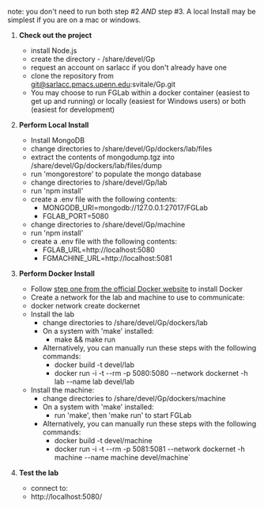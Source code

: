 note: you don't need to run both step #2 <i>AND</i> step #3.  A local Install may be simplest if you are on a mac or windows.

1. **Check out the project**
	- install Node.js
	- create the directory - /share/devel/Gp
	- request an account on sarlacc if you don't already have one
 	- clone the repository from  git@sarlacc.pmacs.upenn.edu:svitale/Gp.git 
	- You may choose to run FGLab within a docker container (easiest to get up and running) or locally (easiest for Windows users) or both (easiest for development)

2. **Perform Local Install**
	- Install MongoDB
	- change directories to /share/devel/Gp/dockers/lab/files
	- extract the contents of mongodump.tgz into /share/devel/Gp/dockers/lab/files/dump
	- run 'mongorestore' to populate the mongo database
	- change directories to /share/devel/Gp/lab
	- run 'npm install'
	- create a .env file with the following contents:
    	- MONGODB_URI=mongodb://127.0.0.1:27017/FGLab
    	- FGLAB_PORT=5080
	- change directories to /share/devel/Gp/machine
	- run 'npm install'
	- create a .env file with the following contents:
    	- FGLAB_URL=http://localhost:5080
    	- FGMACHINE_URL=http://localhost:5081

3. **Perform Docker Install**
	- Follow [step one from the official Docker website](https://docs.docker.com/engine/getstarted/step_one/) to install Docker
	- Create a network for the lab and machine to use to communicate:
	- docker network create dockernet
	- Install the lab
    	- change directories to /share/devel/Gp/dockers/lab
    	- On a system with 'make' installed:
        	- make && make run
    	- Alternatively, you can manually run these steps with the following commands:
        	- docker build -t devel/lab
        	- docker run -i -t --rm -p 5080:5080 --network dockernet -h lab --name lab devel/lab
    - Install the machine: 
	    - change directories to /share/devel/Gp/dockers/machine
      	- On a system with 'make' installed:
    	    - run 'make', then 'make run' to start FGLab
    	- Alternatively, you can manually run these steps with the following commands:
        	- docker build -t devel/machine
        	- docker run -i -t --rm -p 5081:5081 --network dockernet -h machine --name machine devel/machine`


3. **Test the lab**
	- connect to:
	- http://localhost:5080/

